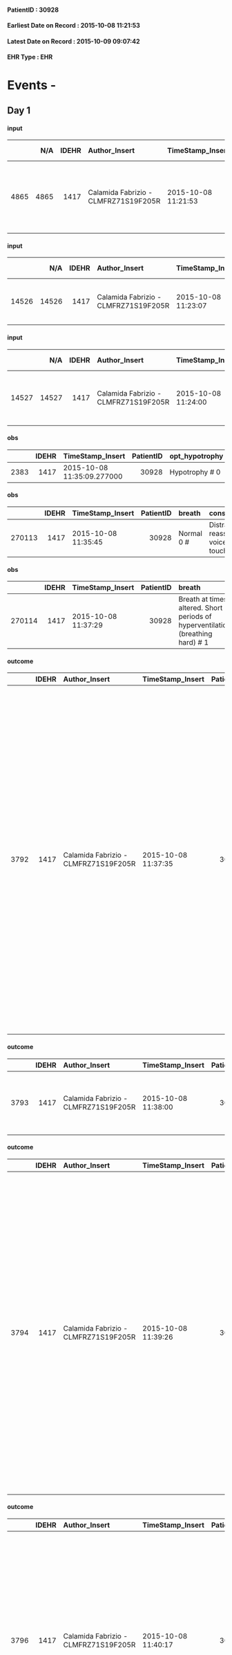 
#### PatientID : 30928
#### Earliest Date on Record : 2015-10-08 11:21:53
#### Latest Date on Record : 2015-10-09 09:07:42
#### EHR Type : EHR

# Events - 

## Day 1

#### input
|      |    N/A |   IDEHR | Author_Insert                        | TimeStamp_Insert    | EHRType   |   PatientID |   IDDigitalSignDocument | persone_vicine   |   Unnamed: 0_y |   IDANAMNESI_MED |   Non_Rilevabile_y | Note_Non_Rilevabile_y   | opt_consapevolezza                   | diagnosis                                                                  |
|-----:|-------:|--------:|:-------------------------------------|:--------------------|:----------|------------:|------------------------:|:-----------------|---------------:|-----------------:|-------------------:|:------------------------|:-------------------------------------|:---------------------------------------------------------------------------|
| 4865 |   4865 |    1417 | Calamida Fabrizio - CLMFRZ71S19F205R | 2015-10-08 11:21:53 | EHR       |       30928 |                  153761 | N/A              |           1831 |             2807 |                  0 | NR                      | There are elements of evaluation # 7 | Patient coming from our home care, is hospitalized for clinical worsening. |

#### input
|       |    N/A |   IDEHR | Author_Insert                        | TimeStamp_Insert    |   IDAccess | EHRType   |   PatientID |   IDDigitalSignDocument | persone_vicine   |   Unnamed: 0_y.1 |   IDDIAGNOSI_ICD |   Non_Rilevabile_y.1 | Note_Non_Rilevabile_y.1   | I_ICD                                                             | II_ICD                                        | III_ICD                    | IV_ICD                        | V_ICD                                       | VI_ICD                                 | I_Anno   | II_Anno   | They go   |
|------:|-------:|--------:|:-------------------------------------|:--------------------|-----------:|:----------|------------:|------------------------:|:-----------------|-----------------:|-----------------:|---------------------:|:--------------------------|:------------------------------------------------------------------|:----------------------------------------------|:---------------------------|:------------------------------|:--------------------------------------------|:---------------------------------------|:---------|:----------|:----------|
| 14526 |  14526 |    1417 | Calamida Fabrizio - CLMFRZ71S19F205R | 2015-10-08 11:23:07 |      11196 | EHR       |       30928 |                  153763 | N/A              |               87 |               87 |                    0 | NR                        | 1629 - Tumori maligni del bronco o polmone - non specificato#2069 | V667 - Trattamento per cure palliative#2402=0 | 001 - Cure Palliative#2005 | 002 - Terapia del dolore#2006 | 4011 - Ipertensione essenziale benigna#2333 | 4910 - Bronchite cronica semplice#2583 | 2009#49  | 2009#49   | 2000#40   |

#### input
|       |    N/A |   IDEHR | Author_Insert                        | TimeStamp_Insert    | EHRType   |   PatientID |   IDDigitalSignDocument | persone_vicine   |   Unnamed: 0_y.1 |   IDDIAGNOSI_ICD |   Non_Rilevabile_y.1 | Note_Non_Rilevabile_y.1   | I_ICD                                                             | II_ICD                                        | III_ICD                                                              | IV_ICD                                             | V_ICD                                       | VI_ICD                                 | I_Anno   | II_Anno   | They go   |
|------:|-------:|--------:|:-------------------------------------|:--------------------|:----------|------------:|------------------------:|:-----------------|-----------------:|-----------------:|---------------------:|:--------------------------|:------------------------------------------------------------------|:----------------------------------------------|:---------------------------------------------------------------------|:---------------------------------------------------|:--------------------------------------------|:---------------------------------------|:---------|:----------|:----------|
| 14527 |  14527 |    1417 | Calamida Fabrizio - CLMFRZ71S19F205R | 2015-10-08 11:24:00 | EHR       |       30928 |                  153765 | N/A              |               88 |               88 |                    0 | NR                        | 1629 - Tumori maligni del bronco o polmone - non specificato#2069 | V667 - Trattamento per cure palliative#2402=0 | 1983 - Tumori maligni secondari di encefalo e midollo spinale#2160=0 | 1970 - Tumori maligni secondari del polmone#2148=0 | 4011 - Ipertensione essenziale benigna#2333 | 4910 - Bronchite cronica semplice#2583 | 2009#49  | 2009#49   | 2000#40   |

#### obs
|      |   IDEHR | TimeStamp_Insert           |   PatientID | opt_hypotrophy   | anorexia     | asthenia   | dyspnoea              | body_temp    | agitation_behavior_freq   | cognitive_state           |
|-----:|--------:|:---------------------------|------------:|:-----------------|:-------------|:-----------|:----------------------|:-------------|:--------------------------|:--------------------------|
| 2383 |    1417 | 2015-10-08 11:35:09.277000 |       30928 | Hypotrophy # 0   | Anorexia # 0 | Severe # 3 | applicant at rest # 5 | Apyrexia # 0 | agitated at times # 2     | continuously confused # 1 |

#### obs
|        |   IDEHR | TimeStamp_Insert    |   PatientID | breath     | consolability                                 | body_language                             | facial_expression   |
|-------:|--------:|:--------------------|------------:|:-----------|:----------------------------------------------|:------------------------------------------|:--------------------|
| 270113 |    1417 | 2015-10-08 11:35:45 |       30928 | Normal 0 # | Distracted or reassured by voice or touch # 1 | Teso. nervous movements. Restlessness # 1 | Grimacing # 2       |

#### obs
|        |   IDEHR | TimeStamp_Insert    |   PatientID | breath                                                                          | consolability                                 | body_language                             | facial_expression                       |
|-------:|--------:|:--------------------|------------:|:--------------------------------------------------------------------------------|:----------------------------------------------|:------------------------------------------|:----------------------------------------|
| 270114 |    1417 | 2015-10-08 11:37:29 |       30928 | Breath at times altered. Short periods of hyperventilation (breathing hard) # 1 | Distracted or reassured by voice or touch # 1 | Teso. nervous movements. Restlessness # 1 | Sad, anxious, contracted (frowning) # 1 |

#### outcome
|      |   IDEHR | Author_Insert                        | TimeStamp_Insert    |   PatientID |   IDDigitalSignDocument |   IDPAI_VIDAS | opt_problem                                                                |   opt_problem_num | opt_obiettivo                                                   |   opt_obiettivo_num | opt_stato_problema   |   opt_stato_problema_num | opt_interventi                                                                                                                                                                                                                                                                                                                                                                                                                                                                                               |   opt_interventi_num |
|-----:|--------:|:-------------------------------------|:--------------------|------------:|------------------------:|--------------:|:---------------------------------------------------------------------------|------------------:|:----------------------------------------------------------------|--------------------:|:---------------------|-------------------------:|:-------------------------------------------------------------------------------------------------------------------------------------------------------------------------------------------------------------------------------------------------------------------------------------------------------------------------------------------------------------------------------------------------------------------------------------------------------------------------------------------------------------|---------------------:|
| 3792 |    1417 | Calamida Fabrizio - CLMFRZ71S19F205R | 2015-10-08 11:37:35 |       30928 |                  153809 |          5808 | Alteration of comfort associated with chronic pain and / or acute # 29 = 0 |                 2 | The patient riferir√ † ¬ † a satisfactory pain control # 56 = 0 |                   1 | Open Problem # 1     |                        1 | PAI Implementation - therapeutic upgrading # 441; PAI Implementation - properly administer the drugs as prescription # 442; Implementation PAI - Evaluate the effectiveness of drug delivery # 443; Education - educating the caregiver / patient recognition / treatment of the symptom # 446; PAI Implementation - therapeutic upgrading # 441 = 0; PAI Implementation - properly administer the drugs as prescription # 442 = 0; PAI Implementation - to evaluate the efficacy of drug delivery # 443 = 0 |                    2 |

#### outcome
|      |   IDEHR | Author_Insert                        | TimeStamp_Insert    |   PatientID |   IDDigitalSignDocument |   IDPAI_VIDAS | opt_problem               |   opt_problem_num | opt_obiettivo                                                                       |   opt_obiettivo_num | opt_stato_problema   |   opt_stato_problema_num | opt_interventi                                                   |   opt_interventi_num |
|-----:|--------:|:-------------------------------------|:--------------------|------------:|------------------------:|--------------:|:--------------------------|------------------:|:------------------------------------------------------------------------------------|--------------------:|:---------------------|-------------------------:|:-----------------------------------------------------------------|---------------------:|
| 3793 |    1417 | Calamida Fabrizio - CLMFRZ71S19F205R | 2015-10-08 11:38:00 |       30928 |                  153811 |          5809 | Altered sleep / wake # 31 |                 4 | The patient will describe the factors that interfere with sleep or wakefulness # 61 |                   4 | closed Problem # 2   |                        2 | Counseling - Share with the caregiver the therapeutic path # 505 |                    4 |

#### outcome
|      |   IDEHR | Author_Insert                        | TimeStamp_Insert    |   PatientID |   IDDigitalSignDocument |   IDPAI_VIDAS | opt_problem                |   opt_problem_num | opt_obiettivo                                                                                                         |   opt_obiettivo_num | opt_stato_problema   |   opt_stato_problema_num | opt_interventi                                                                                                                                                                                                                                                                                                                                                                                                                                 |   opt_interventi_num |
|-----:|--------:|:-------------------------------------|:--------------------|------------:|------------------------:|--------------:|:---------------------------|------------------:|:----------------------------------------------------------------------------------------------------------------------|--------------------:|:---------------------|-------------------------:|:-----------------------------------------------------------------------------------------------------------------------------------------------------------------------------------------------------------------------------------------------------------------------------------------------------------------------------------------------------------------------------------------------------------------------------------------------|---------------------:|
| 3794 |    1417 | Calamida Fabrizio - CLMFRZ71S19F205R | 2015-10-08 11:39:26 |       30928 |                  153812 |          5810 | Abnormal neurological # 30 |                 4 | Reduction and Cancellation of episodes of confusion and / or hallucinations, delirium, psychomotor agitation # 59 = 0 |                   4 | Open Problem # 1     |                        1 | Implementation PAI - Assess whether the hallucinations and / or delusions are functional to a stabilit√ † emotional patient # 483 = 0; Counseling - Share with caregiver therapeutic path # 485 = 0; Information - Inform the patient / caregiver on signs and symptoms prevailing # 487 = 0; Informational - Inform the patient / caregiver on necessit√ † to reduce consciousness to maintain QoL if the symptom became refractory # 488 = 0 |                    4 |

#### outcome
|      |   IDEHR | Author_Insert                        | TimeStamp_Insert    |   PatientID |   IDDigitalSignDocument |   IDPAI_VIDAS | opt_problem                                                                                                                                 |   opt_problem_num | opt_obiettivo                                                  |   opt_obiettivo_num | opt_stato_problema   |   opt_stato_problema_num | opt_interventi                                                                                                                                                                                                                                                                             |   opt_interventi_num |
|-----:|--------:|:-------------------------------------|:--------------------|------------:|------------------------:|--------------:|:--------------------------------------------------------------------------------------------------------------------------------------------|------------------:|:---------------------------------------------------------------|--------------------:|:---------------------|-------------------------:|:-------------------------------------------------------------------------------------------------------------------------------------------------------------------------------------------------------------------------------------------------------------------------------------------|---------------------:|
| 3796 |    1417 | Calamida Fabrizio - CLMFRZ71S19F205R | 2015-10-08 11:40:17 |       30928 |                  153818 |          5812 | Decisional conflict, secondary to a knowledge deficit, related to clinical, therapeutic, prognostic and / or lack of coping of patient # 35 |                 4 | The patient and / or caregiver will make informed choices # 80 |                   4 | closed Problem # 2   |                        2 | Counseling - Put the patient / caregiver in a position to make a decision # 696; Counseling - Help the patient / caregiver to evaluate alternatives on the basis of actual or potential threat # 695; professionals Enabling - Request professionals on / external services to Vidas # 711 |                    4 |

#### outcome
|      |   IDEHR | Author_Insert                        | TimeStamp_Insert    |   PatientID |   IDDigitalSignDocument |   IDPAI_VIDAS | opt_problem                                               |   opt_problem_num | opt_obiettivo                                                                                                                                                                                                         |   opt_obiettivo_num | opt_stato_problema   |   opt_stato_problema_num | opt_interventi                                                                                                                                                                                                                                                                   |   opt_interventi_num |
|-----:|--------:|:-------------------------------------|:--------------------|------------:|------------------------:|--------------:|:----------------------------------------------------------|------------------:|:----------------------------------------------------------------------------------------------------------------------------------------------------------------------------------------------------------------------|--------------------:|:---------------------|-------------------------:|:---------------------------------------------------------------------------------------------------------------------------------------------------------------------------------------------------------------------------------------------------------------------------------|---------------------:|
| 3801 |    1417 | Calamida Fabrizio - CLMFRZ71S19F205R | 2015-10-08 11:40:35 |       30928 |                  153823 |          5817 | State anxiety, apprehension, confusion, anger, panic # 28 |                 4 | The patient riferir√ † ¬ † to get better on the mental and physical plane, distinguishing the real problems from those potential, identifying the factors that still pu√≤ controlling and expressing their fears # 52 |                   4 | Open Problem # 1     |                        1 | PAI Implementation - properly administer the drugs as prescription # 399; PAI Implementation - Evaluate the effectiveness of drug administration # 400; Counseling - Share with the patient the therapeutic path # 401; Counseling - Share with caregiver therapeutic path # 402 |                    4 |

#### outcome
|      |   IDEHR | Author_Insert                        | TimeStamp_Insert    |   PatientID |   IDDigitalSignDocument |   IDPAI_VIDAS | opt_problem                                               |   opt_problem_num | opt_obiettivo                                                                                                                                                                                                         |   opt_obiettivo_num | opt_stato_problema   |   opt_stato_problema_num | opt_interventi                                                                                                                                                                                                                                                                   |   opt_interventi_num |
|-----:|--------:|:-------------------------------------|:--------------------|------------:|------------------------:|--------------:|:----------------------------------------------------------|------------------:|:----------------------------------------------------------------------------------------------------------------------------------------------------------------------------------------------------------------------|--------------------:|:---------------------|-------------------------:|:---------------------------------------------------------------------------------------------------------------------------------------------------------------------------------------------------------------------------------------------------------------------------------|---------------------:|
| 3805 |    1417 | Calamida Fabrizio - CLMFRZ71S19F205R | 2015-10-08 11:40:52 |       30928 |                  153827 |          5821 | State anxiety, apprehension, confusion, anger, panic # 28 |                 4 | The patient riferir√ † ¬ † to get better on the mental and physical plane, distinguishing the real problems from those potential, identifying the factors that still pu√≤ controlling and expressing their fears # 52 |                   4 | closed Problem # 2   |                        2 | PAI Implementation - properly administer the drugs as prescription # 399; PAI Implementation - Evaluate the effectiveness of drug administration # 400; Counseling - Share with the patient the therapeutic path # 401; Counseling - Share with caregiver therapeutic path # 402 |                    4 |

#### outcome
|      |   IDEHR | Author_Insert                        | TimeStamp_Insert    |   PatientID |   IDDigitalSignDocument |   IDPAI_VIDAS | opt_problem                                                |   opt_problem_num | opt_obiettivo                                                                                                   |   opt_obiettivo_num | opt_stato_problema   |   opt_stato_problema_num | opt_interventi                                                                   |   opt_interventi_num |
|-----:|--------:|:-------------------------------------|:--------------------|------------:|------------------------:|--------------:|:-----------------------------------------------------------|------------------:|:----------------------------------------------------------------------------------------------------------------|--------------------:|:---------------------|-------------------------:|:---------------------------------------------------------------------------------|---------------------:|
| 3806 |    1417 | Calamida Fabrizio - CLMFRZ71S19F205R | 2015-10-08 11:41:26 |       30928 |                  153828 |          5822 | Alteration or risk of impairment of lung function # 26 = 0 |                 3 | The patient will present deeper breaths with effective removal of the pulmonary secretions, if present # 43 = 0 |                   4 | Open Problem # 1     |                        1 | Implementation PAI - Evaluate the effectiveness of drug administration # 234 = 0 |                    4 |

#### obs
|        |   IDEHR | TimeStamp_Insert           |   PatientID | awareness                            |
|-------:|--------:|:---------------------------|------------:|:-------------------------------------|
| 286323 |    1417 | 2015-10-08 11:45:45.117000 |       30928 | there are elements of evaluation # 6 |

#### input
|     |    N/A |   Unnamed: 0_x |   IDANAMNESI_INF |   IDEHR | Author_Insert                           | TimeStamp_Insert           | EHRType   |   PatientID |   IDDigitalSignDocument |   Non_Rilevabile_x | Note_Non_Rilevabile_x   | cognitivo_percettivo                                                                                               | sonno_riposo           | perc_salute                                                                 | rapporti_fam   | persone_vicine   | Caregiver         | Religion     | Note_Elim_urinaria                                          |
|----:|-------:|---------------:|-----------------:|--------:|:----------------------------------------|:---------------------------|:----------|------------:|------------------------:|-------------------:|:------------------------|:-------------------------------------------------------------------------------------------------------------------|:-----------------------|:----------------------------------------------------------------------------|:---------------|:-----------------|:------------------|:-------------|:------------------------------------------------------------|
| 502 |    502 |            650 |             1559 |    1417 | ESPINOZA C. JULIO C. - SPNJCS71M24Z611L | 2015-10-08 11:48:44.217000 | EHR       |       30928 |                  153839 |                  0 | NR                      | uncontrolled pain # 0, # 1 confusion, hallucinations # 3; slowdown ideo-motor # 4, # 5 memory loss, drowsiness # 6 | daytime sleepiness # 1 | perdit√ † Performance # 0; increased asthenia # 3, # 4 episodes of wheezing | is # 0         | N/A              | daughter Manuela. | Catholic # 0 | performed catheterization extemporaneous 250 ml. stagnation |

#### obs
|        |   IDEHR | TimeStamp_Insert           |   PatientID | awareness                            |
|-------:|--------:|:---------------------------|------------:|:-------------------------------------|
| 286324 |    1417 | 2015-10-08 11:52:04.883000 |       30928 | there are elements of evaluation # 6 |

#### obs
|       |   IDEHR | TimeStamp_Insert           |   PatientID | chk_ausili_presidi                   | chk_ausili_incont   | dyspnoea    | motor_performance              | body_temp    |
|------:|--------:|:---------------------------|------------:|:-------------------------------------|:--------------------|:------------|:-------------------------------|:-------------|
| 81841 |    1417 | 2015-10-08 17:25:14.503000 |       30928 | absorbency # 0; bladder catheter # 3 | absorbency # 0      | at rest # 0 | bedridden, nontransferable # 5 | Apyrexia # 1 |

#### obs
|       |   IDEHR | TimeStamp_Insert           |   PatientID | personal_hygiene   | urine_elimination   | mobility     | motor_performance                                                                                  | cognitive_state             | consumption_help   |
|------:|--------:|:---------------------------|------------:|:-------------------|:--------------------|:-------------|:---------------------------------------------------------------------------------------------------|:----------------------------|:-------------------|
| 36170 |    1417 | 2015-10-08 17:40:50.333000 |       30928 | Employee # 4       | Employee # 4        | Employee # 4 | 30% - Patient with directions to the hospital or home hospitalization, intensive home support # 03 | confused - continuously # 1 | # 4 employees      |

#### obs
|        |   IDEHR | TimeStamp_Insert    |   PatientID | breath     | consolability           | body_language   | facial_expression           |
|-------:|--------:|:--------------------|------------:|:-----------|:------------------------|:----------------|:----------------------------|
| 270122 |    1417 | 2015-10-08 17:41:36 |       30928 | Normal 0 # | Not for consolation # 0 | Relaxed # 0     | Smiling or inexpressive # 0 |

#### obs
|       |   IDEHR | TimeStamp_Insert           |   PatientID | chk_ausili_presidi   | chk_ausili_incont   | dyspnoea    | motor_performance              | body_temp    |
|------:|--------:|:---------------------------|------------:|:---------------------|:--------------------|:------------|:-------------------------------|:-------------|
| 81842 |    1417 | 2015-10-08 17:44:58.777000 |       30928 | absorbency # 0       | absorbency # 0      | at rest # 0 | bedridden, nontransferable # 5 | Apyrexia # 1 |

#### obs
|        |   IDEHR | TimeStamp_Insert    |   PatientID |
|-------:|--------:|:--------------------|------------:|
| 133825 |    1417 | 2015-10-08 17:47:40 |       30928 |

#### obs
|        |   IDEHR | TimeStamp_Insert    |   PatientID | breath                                                                          | consolability           | body_language                             | facial_expression                       |
|-------:|--------:|:--------------------|------------:|:--------------------------------------------------------------------------------|:------------------------|:------------------------------------------|:----------------------------------------|
| 270129 |    1417 | 2015-10-08 19:51:24 |       30928 | Breath at times altered. Short periods of hyperventilation (breathing hard) # 1 | Not for consolation # 0 | Teso. nervous movements. Restlessness # 1 | Sad, anxious, contracted (frowning) # 1 |

#### obs
|       |   IDEHR | TimeStamp_Insert           |   PatientID |
|------:|--------:|:---------------------------|------------:|
| 36185 |    1417 | 2015-10-08 19:54:57.513000 |       30928 |

#### obs
|       |   IDEHR | TimeStamp_Insert           |   PatientID | personal_hygiene   | urine_elimination   | mobility   | hemorrhagic_manifestation   | speech   | cough   | nausea   | memory_deficit   | cognitive_deficit   | active_diuresis   | lack_of_appetite   | asthenia   | cachexia   | dyspnoea   | motor_performance   | body_temp   | mood   | diet   | cognitive_state   | feces_elimination   | consumption_help   |
|------:|--------:|:---------------------------|------------:|:-------------------|:--------------------|:-----------|:----------------------------|:---------|:--------|:---------|:-----------------|:--------------------|:------------------|:-------------------|:-----------|:-----------|:-----------|:--------------------|:------------|:-------|:-------|:------------------|:--------------------|:-------------------|
| 36187 |    1417 | 2015-10-09 04:18:09.290000 |       30928 | NR                 | NR                  | NR         | NR                          | NR       | NR      | NR       | NR               | NR                  | NR                | NR                 | NR         | NR         | NR         | NR                  | NR          | NR     | NR     | NR                | NR                  | NR                 |

#### outcome
|      |   IDEHR | Author_Insert                 | TimeStamp_Insert    |   PatientID |   IDDigitalSignDocument |   IDPAI_VIDAS | opt_problem                |   opt_problem_num | opt_obiettivo                                                                                                         |   opt_obiettivo_num | ds_note                                     | opt_stato_problema   |   opt_stato_problema_num | opt_interventi                                                                                                                                                                                                                                                                                                                                                                                                                                 |   opt_interventi_num |
|-----:|--------:|:------------------------------|:--------------------|------------:|------------------------:|--------------:|:---------------------------|------------------:|:----------------------------------------------------------------------------------------------------------------------|--------------------:|:--------------------------------------------|:---------------------|-------------------------:|:-----------------------------------------------------------------------------------------------------------------------------------------------------------------------------------------------------------------------------------------------------------------------------------------------------------------------------------------------------------------------------------------------------------------------------------------------|---------------------:|
| 3908 |    1417 | TOSI NADIA - TSONDA69E65F952V | 2015-10-09 04:19:03 |       30928 |                  154604 |          5924 | Abnormal neurological # 30 |                 4 | Reduction and Cancellation of episodes of confusion and / or hallucinations, delirium, psychomotor agitation # 59 = 0 |                   4 | Patient died in drowsiness not contactable. | closed Problem # 2   |                        2 | Implementation PAI - Assess whether the hallucinations and / or delusions are functional to a stabilit√ † emotional patient # 483 = 0; Counseling - Share with caregiver therapeutic path # 485 = 0; Information - Inform the patient / caregiver on signs and symptoms prevailing # 487 = 0; Informational - Inform the patient / caregiver on necessit√ † to reduce consciousness to maintain QoL if the symptom became refractory # 488 = 0 |                    4 |

#### outcome
|      |   IDEHR | Author_Insert                 | TimeStamp_Insert    |   PatientID |   IDDigitalSignDocument |   IDPAI_VIDAS | opt_problem                                                |   opt_problem_num | opt_obiettivo                                                                                                   |   opt_obiettivo_num | ds_note      | opt_stato_problema   |   opt_stato_problema_num | opt_interventi                                                                   |   opt_interventi_num |
|-----:|--------:|:------------------------------|:--------------------|------------:|------------------------:|--------------:|:-----------------------------------------------------------|------------------:|:----------------------------------------------------------------------------------------------------------------|--------------------:|:-------------|:---------------------|-------------------------:|:---------------------------------------------------------------------------------|---------------------:|
| 3909 |    1417 | TOSI NADIA - TSONDA69E65F952V | 2015-10-09 04:19:44 |       30928 |                  154605 |          5925 | Alteration or risk of impairment of lung function # 26 = 0 |                 3 | The patient will present deeper breaths with effective removal of the pulmonary secretions, if present # 43 = 0 |                   4 | patient died | closed Problem # 2   |                        2 | Implementation PAI - Evaluate the effectiveness of drug administration # 234 = 0 |                    4 |

#### outcome
|      |   IDEHR | Author_Insert                 | TimeStamp_Insert    |   PatientID |   IDDigitalSignDocument |   IDPAI_VIDAS | opt_problem                                                                |   opt_problem_num | opt_obiettivo                                                   |   opt_obiettivo_num | ds_note                                     | opt_stato_problema   |   opt_stato_problema_num | opt_interventi                                                                                                                                                                                                                                                                                                                                                                                                                                                                                               |   opt_interventi_num |
|-----:|--------:|:------------------------------|:--------------------|------------:|------------------------:|--------------:|:---------------------------------------------------------------------------|------------------:|:----------------------------------------------------------------|--------------------:|:--------------------------------------------|:---------------------|-------------------------:|:-------------------------------------------------------------------------------------------------------------------------------------------------------------------------------------------------------------------------------------------------------------------------------------------------------------------------------------------------------------------------------------------------------------------------------------------------------------------------------------------------------------|---------------------:|
| 3910 |    1417 | TOSI NADIA - TSONDA69E65F952V | 2015-10-09 04:20:23 |       30928 |                  154606 |          5926 | Alteration of comfort associated with chronic pain and / or acute # 29 = 0 |                 2 | The patient riferir√ † ¬ † a satisfactory pain control # 56 = 0 |                   1 | Patient died in drowsiness not contactable. | closed Problem # 2   |                        2 | PAI Implementation - therapeutic upgrading # 441; PAI Implementation - properly administer the drugs as prescription # 442; Implementation PAI - Evaluate the effectiveness of drug delivery # 443; Education - educating the caregiver / patient recognition / treatment of the symptom # 446; PAI Implementation - therapeutic upgrading # 441 = 0; PAI Implementation - properly administer the drugs as prescription # 442 = 0; PAI Implementation - to evaluate the efficacy of drug delivery # 443 = 0 |                    2 |

#### death
|     |   IDDecesso |   IDEHR | Author_Insert                        | TimeStamp_Insert    |   PatientID |   IDDigitalSignDocument | Date                | Luogo_decesso     |
|----:|------------:|--------:|:-------------------------------------|:--------------------|------------:|------------------------:|:--------------------|:------------------|
| 280 |         281 |    1417 | Calamida Fabrizio - CLMFRZ71S19F205R | 2015-10-09 09:07:42 |       30928 |                  154737 | 2015-10-09 04:00:00 | Vidas Hospice # 1 |


